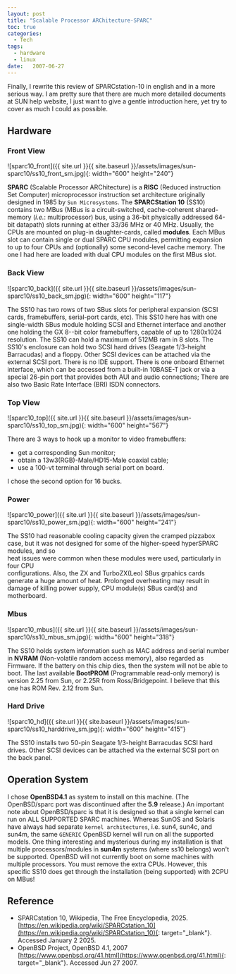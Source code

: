 ```yaml
---
layout: post
title: "Scalable Processor ARChitecture-SPARC"
toc: true
categories:
  - Tech
tags:
  - hardware
  - linux
date:   2007-06-27
---
```

Finally, I rewrite this review of SPARCstation-10 in english and in a more 
serious way. I am pretty sure that there are much more detailed documents at 
SUN help website, I just want to give a gentle introduction here, yet try to 
cover as much I could as possible.

## Hardware

### Front View

![sparc10_front]({{ site.url }}{{ site.baseurl }}/assets/images/sun-sparc10/ss10_front_sm.jpg){: width="600" height="240"}

**SPARC** (Scalable Processor ARChitecture) is a **RISC** (Reduced instruction 
Set Computer) microprocessor instruction set architecture originally designed 
in 1985 by `Sun Microsystems`. The **SPARCStation 10** (SS10) contains two MBus 
(MBus is a circuit-switched, cache-coherent shared-memory (*i.e.*: multiprocessor) 
bus, using a 36-bit physically addressed 64-bit datapath) slots running at 
either 33/36 MHz or 40 MHz. Usually, the CPUs are mounted on plug-in 
daughter-cards, called **modules**. Each MBus slot can contain single or dual 
SPARC CPU modules, permitting expansion to up to four CPUs and (optionally) some 
second-level cache memory. The one I had here are loaded with dual CPU modules 
on the first MBus slot.

### Back View

![sparc10_back]({{ site.url }}{{ site.baseurl }}/assets/images/sun-sparc10/ss10_back_sm.jpg){: width="600" height="117"}

The SS10 has two rows of two SBus slots for peripheral expansion (SCSI cards, 
framebuffers, serial-port cards, etc). This SS10 here has with one single-width 
SBus module holding SCSI and Ethernet interface and another one holding the GX 
8--bit color framebuffers, capable of up to 1280x1024 resolution. The SS10 can 
hold a maximum of 512MB ram in 8 slots. The SS10's enclosure can hold two SCSI 
hard drives (Seagate 1/3-height Barracudas) and a floppy. Other SCSI devices 
can be attached via the external SCSI port. There is no IDE support. There is 
one onboard Ethernet interface, which can be accessed from a built-in 10BASE-T 
jack or via a special 26-pin port that provides both AUI and audio connections; 
There are also two Basic Rate Interface (BRI) ISDN connectors.

### Top View

![sparc10_top]({{ site.url }}{{ site.baseurl }}/assets/images/sun-sparc10/ss10_top_sm.jpg){: width="600" height="567"}

There are 3 ways to hook up a monitor to video framebuffers: 

+ get a corresponding Sun monitor; 
+ obtain a 13w3(RGB)-Male/HD15-Male coaxial cable; 
+ use a 100-vt terminal through serial port on board. 

I chose the second option for 16 bucks.

### Power

![sparc10_power]({{ site.url }}{{ site.baseurl }}/assets/images/sun-sparc10/ss10_power_sm.jpg){: width="600" height="241"}

The SS10 had reasonable cooling capacity given the cramped pizzabox case, but 
it was not designed for some of the higher-speed hyperSPARC modules, and so  
heat issues were common when these modules were used, particularly in four CPU  
configurations. Also, the ZX and TurboZX(Leo) SBus grpahics cards generate a 
huge amount of heat. Prolonged overheating may result in damage of killing 
power supply, CPU module(s) SBus card(s) and motherboard.

### Mbus

![sparc10_mbus]({{ site.url }}{{ site.baseurl }}/assets/images/sun-sparc10/ss10_mbus_sm.jpg){: width="600" height="318"}

The SS10 holds system information such as MAC address and serial number in 
**NVRAM** (Non-volatile random access memory), also regarded as Firmware. If the 
battery on this chip dies, then the system will not be able to boot. The last 
available **BootPROM** (Programmable read-only memory) is version 2.25 from Sun, 
or 2.25R from Ross/Bridgepoint. I believe that this one has ROM Rev. 2.12 from 
Sun.

### Hard Drive

![sparc10_hd]({{ site.url }}{{ site.baseurl }}/assets/images/sun-sparc10/ss10_harddrive_sm.jpg){: width="600" height="415"}

The SS10 installs two 50-pin Seagate 1/3-height Barracudas SCSI hard drives. 
Other SCSI devices can be attached via the external SCSI port on the back panel. 

## Operation System

I chose **OpenBSD4.1** as system to install on this machine. (The OpenBSD/sparc 
port was discontinued after the **5.9** release.) An important note 
about OpenBSD/sparc is that it is designed so that a single kernel can run on 
ALL SUPPORTED SPARC machines. Whereas SunOS and Solaris have always had separate 
`kernel architectures`, i.e. sun4, sun4c, and sun4m, the same `GENERIC` OpenBSD 
kernel will run on all the supported models. One thing interesting and mysterious 
during my installation is that multiple processors/modules in **sun4m** systems 
(where ss10 belongs) won't be supported. OpenBSD will not currently boot on 
some machines with multiple processors. You must remove the extra CPUs. 
However, this specific SS10 does get through the installation (being supported) 
with 2CPU on MBus! 

## Reference

+ SPARCstation 10, Wikipedia, The Free Encyclopedia, 2025.  [https://en.wikipedia.org/wiki/SPARCstation_10](https://en.wikipedia.org/wiki/SPARCstation_10){: target="_blank"}. Accessed January 2 2025.
+ OpenBSD Project, OpenBSD 4.1, 2007 [https://www.openbsd.org/41.html](https://www.openbsd.org/41.html){: target="_blank"}. Accessed Jun 27 2007.